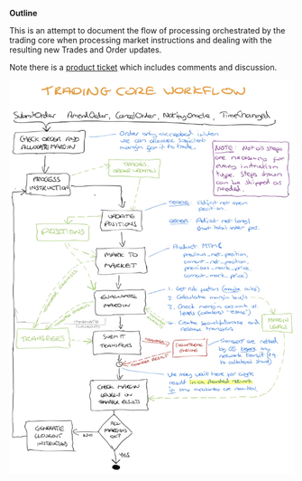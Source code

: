 __Outline__

This is an attempt to document the flow of processing orchestrated by the trading core when processing market instructions and dealing with the resulting new Trades and Order updates.

Note there is a [product ticket](https://gitlab.com/vega-protocol/product/issues/107) which includes comments and discussion.

![Trading workflow](Fig1-workflow.jpg)
